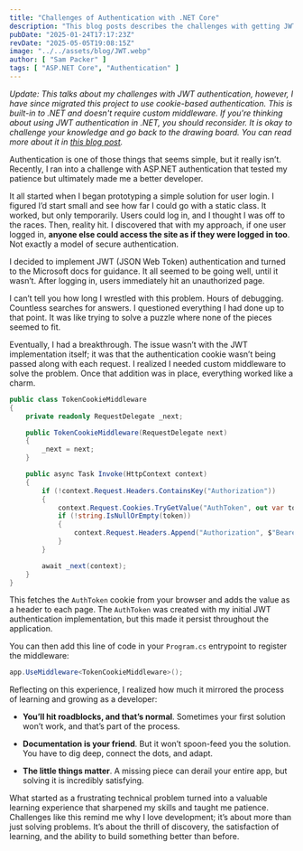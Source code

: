 ```yaml
---
title: "Challenges of Authentication with .NET Core"
description: "This blog posts describes the challenges with getting JWT authentication working with .NET Core and Razor Pages."
pubDate: "2025-01-24T17:17:23Z"
revDate: "2025-05-05T19:08:15Z"
image: "../../assets/blog/JWT.webp"
author: [ "Sam Packer" ]
tags: [ "ASP.NET Core", "Authentication" ]
---
```


*Update: This talks about my challenges with JWT authentication, however, I have since migrated this project to use cookie-based authentication. This is built-in to .NET and doesn't require custom middleware. If you're thinking about using JWT authentication in .NET, you should reconsider. It is okay to challenge your knowledge and go back to the drawing board. You can read more about it in [this blog post](/blog/improving-authentication-in-my-projects).*

Authentication is one of those things that seems simple, but it really isn’t. Recently, I ran into a challenge with ASP.NET authentication that tested my patience but ultimately made me a better developer.

It all started when I began prototyping a simple solution for user login. I figured I’d start small and see how far I could go with a static class. It worked, but only temporarily. Users could log in, and I thought I was off to the races. Then, reality hit. I discovered that with my approach, if one user logged in, **anyone else could access the site as if they were logged in too**. Not exactly a model of secure authentication.

I decided to implement JWT (JSON Web Token) authentication and turned to the Microsoft docs for guidance. It all seemed to be going well, until it wasn’t. After logging in, users immediately hit an unauthorized page.

I can’t tell you how long I wrestled with this problem. Hours of debugging. Countless searches for answers. I questioned everything I had done up to that point. It was like trying to solve a puzzle where none of the pieces seemed to fit.

Eventually, I had a breakthrough. The issue wasn’t with the JWT implementation itself; it was that the authentication cookie wasn’t being passed along with each request. I realized I needed custom middleware to solve the problem. Once that addition was in place, everything worked like a charm.

```csharp
public class TokenCookieMiddleware
{
    private readonly RequestDelegate _next;

    public TokenCookieMiddleware(RequestDelegate next)
    {
        _next = next;
    }

    public async Task Invoke(HttpContext context)
    {
        if (!context.Request.Headers.ContainsKey("Authorization"))
        {
            context.Request.Cookies.TryGetValue("AuthToken", out var token);
            if (!string.IsNullOrEmpty(token))
            {
                context.Request.Headers.Append("Authorization", $"Bearer {token}");
            }
        }

        await _next(context);
    }
}
```

This fetches the `AuthToken` cookie from your browser and adds the value as a header to each page. The
`AuthToken` was created with my initial JWT authentication implementation, but this made it persist throughout the application.

You can then add this line of code in your `Program.cs` entrypoint to register the middleware:

```csharp
app.UseMiddleware<TokenCookieMiddleware>();
```

Reflecting on this experience, I realized how much it mirrored the process of learning and growing as a developer:

- **You’ll hit roadblocks, and that’s normal**. Sometimes your first solution won’t work, and that’s part of the process.

- **Documentation is your friend**. But it won’t spoon-feed you the solution. You have to dig deep, connect the dots, and adapt.

- **The little things matter**. A missing piece can derail your entire app, but solving it is incredibly satisfying.

What started as a frustrating technical problem turned into a valuable learning experience that sharpened my skills and taught me patience. Challenges like this remind me why I love development; it’s about more than just solving problems. It’s about the thrill of discovery, the satisfaction of learning, and the ability to build something better than before.
